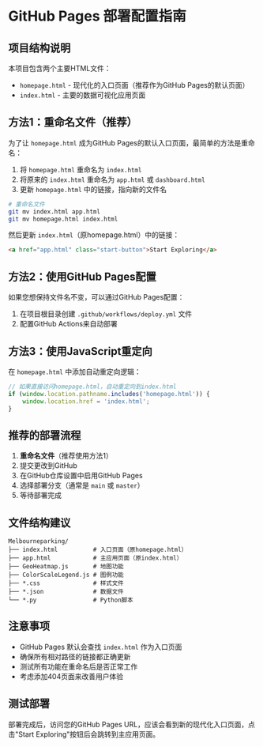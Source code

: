 # GitHub Pages 部署配置指南

## 项目结构说明

本项目包含两个主要HTML文件：
- `homepage.html` - 现代化的入口页面（推荐作为GitHub Pages的默认页面）
- `index.html` - 主要的数据可视化应用页面

## 方法1：重命名文件（推荐）

为了让 `homepage.html` 成为GitHub Pages的默认入口页面，最简单的方法是重命名：

1. 将 `homepage.html` 重命名为 `index.html`
2. 将原来的 `index.html` 重命名为 `app.html` 或 `dashboard.html`
3. 更新 `homepage.html` 中的链接，指向新的文件名

```bash
# 重命名文件
git mv index.html app.html
git mv homepage.html index.html
```

然后更新 `index.html`（原homepage.html）中的链接：
```html
<a href="app.html" class="start-button">Start Exploring</a>
```

## 方法2：使用GitHub Pages配置

如果您想保持文件名不变，可以通过GitHub Pages配置：

1. 在项目根目录创建 `.github/workflows/deploy.yml` 文件
2. 配置GitHub Actions来自动部署

## 方法3：使用JavaScript重定向

在 `homepage.html` 中添加自动重定向逻辑：

```javascript
// 如果直接访问homepage.html，自动重定向到index.html
if (window.location.pathname.includes('homepage.html')) {
    window.location.href = 'index.html';
}
```

## 推荐的部署流程

1. **重命名文件**（推荐使用方法1）
2. 提交更改到GitHub
3. 在GitHub仓库设置中启用GitHub Pages
4. 选择部署分支（通常是 `main` 或 `master`）
5. 等待部署完成

## 文件结构建议

```
Melbourneparking/
├── index.html          # 入口页面（原homepage.html）
├── app.html            # 主应用页面（原index.html）
├── GeoHeatmap.js       # 地图功能
├── ColorScaleLegend.js # 图例功能
├── *.css               # 样式文件
├── *.json              # 数据文件
└── *.py                # Python脚本
```

## 注意事项

- GitHub Pages 默认会查找 `index.html` 作为入口页面
- 确保所有相对路径的链接都正确更新
- 测试所有功能在重命名后是否正常工作
- 考虑添加404页面来改善用户体验

## 测试部署

部署完成后，访问您的GitHub Pages URL，应该会看到新的现代化入口页面，点击"Start Exploring"按钮后会跳转到主应用页面。
